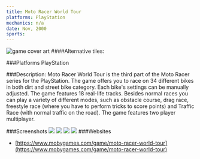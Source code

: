 ```yaml
---
title: Moto Racer World Tour
platforms: PlayStation
mechanics: n/a
date: Nov, 2000  
sports: 
---
```

![game cover art](https://www.mobygames.com/images/covers/s/188269-moto-racer-world-tour-playstation-front-cover.jpg "Logo")
####Alternative tiles:

###Platforms
PlayStation

###Description: 
Moto Racer World Tour is the third part of the Moto Racer series for the PlayStation. The game offers you to race on 34 different bikes in both dirt and street bike category. Each bike's settings can be manually adjusted. The game features 18 real-life tracks. Besides normal races you can play a variety of different modes, such as obstacle course, drag race, freestyle race (where you have to perform tricks to score points) and Traffic Race (with normal traffic on the road). The game features two player multiplayer.


###Screenshots
<a target="_blank" href="https://www.mobygames.com/images/shots/s/569718-moto-racer-world-tour-playstation-screenshot-level-select.jpg"><img src="https://www.mobygames.com/images/shots/s/569718-moto-racer-world-tour-playstation-screenshot-level-select.jpg"/></a>
<a target="_blank" href="https://www.mobygames.com/images/shots/s/569717-moto-racer-world-tour-playstation-screenshot-select-your-mode.jpg"><img src="https://www.mobygames.com/images/shots/s/569717-moto-racer-world-tour-playstation-screenshot-select-your-mode.jpg"/></a>
<a target="_blank" href="https://www.mobygames.com/images/shots/s/569716-moto-racer-world-tour-playstation-screenshot-main-menu.jpg"><img src="https://www.mobygames.com/images/shots/s/569716-moto-racer-world-tour-playstation-screenshot-main-menu.jpg"/></a>
<a target="_blank" href="https://www.mobygames.com/images/shots/s/569715-moto-racer-world-tour-playstation-screenshot-title-screen.jpg"><img src="https://www.mobygames.com/images/shots/s/569715-moto-racer-world-tour-playstation-screenshot-title-screen.jpg"/></a>
###Websites
* [https://www.mobygames.com/game/moto-racer-world-tour](https://www.mobygames.com/game/moto-racer-world-tour)
